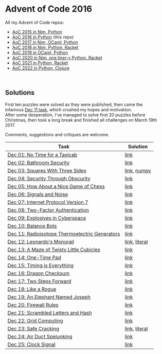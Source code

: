 # Advent of Code 2016

All my Advent of Code repos:

* [AoC 2015 in Nim, Python](https://github.com/narimiran/advent_of_code_2015)
* [AoC 2016 in Python](https://github.com/narimiran/advent_of_code_2016) (this repo)
* [AoC 2017 in Nim, OCaml, Python](https://github.com/narimiran/AdventOfCode2017)
* [AoC 2018 in Nim, Python, Racket](https://github.com/narimiran/AdventOfCode2018)
* [AoC 2019 in OCaml, Python](https://github.com/narimiran/AdventOfCode2019)
* [AoC 2020 in Nim, one liner-y Python, Racket](https://github.com/narimiran/AdventOfCode2020)
* [AoC 2021 in Python, Racket](https://github.com/narimiran/AdventOfCode2021)
* [AoC 2022 in Python, Clojure](https://github.com/narimiran/AdventOfCode2022)

&nbsp;


## Solutions

First ten puzzles were solved as they were published, then came the infamous [Dec 11 task](http://adventofcode.com/2016/day/11), which crushed my hopes and motivation.  
After some desperation, I've managed to solve first 20 puzzles before Christmas, then took a long break and finished all challenges on March 19th 2017.

Comments, suggestions and critiques are welcome.


Task                                                                                  | Solution
---                                                                                   | ---
[Dec 01: No Time for a Taxicab](http://adventofcode.com/2016/day/1)                   | [link](python/day_01.py)
[Dec 02: Bathroom Security](http://adventofcode.com/2016/day/2)                       | [link](python/day_02.py)
[Dec 03: Squares With Three Sides](http://adventofcode.com/2016/day/3)                | [link](python/day_03.py), [numpy](python/day_03_numpy.py)
[Dec 04: Security Through Obscurity](http://adventofcode.com/2016/day/4)              | [link](python/day_04.py)
[Dec 05: How About a Nice Game of Chess](http://adventofcode.com/2016/day/5)          | [link](python/day_05.py)
[Dec 06: Signals and Noise](http://adventofcode.com/2016/day/6)                       | [link](python/day_06.py)
[Dec 07: Internet Protocol Version 7](http://adventofcode.com/2016/day/7)             | [link](python/day_07.py)
[Dec 08: Two-Factor Authentication](http://adventofcode.com/2016/day/8)               | [link](python/day_08.py)
[Dec 09: Explosives in Cyberspace](http://adventofcode.com/2016/day/9)                | [link](python/day_09.py)
[Dec 10: Balance Bots](http://adventofcode.com/2016/day/10)                           | [link](python/day_10.py)
[Dec 11: Radioisotope Thermoelectric Generators](http://adventofcode.com/2016/day/11) | [link](python/day_11.py)
[Dec 12: Leonardo's Monorail](http://adventofcode.com/2016/day/12)                    | [link](python/day_12.py), [literal](python/day_12_literal.py)
[Dec 13: A Maze of Twisty Little Cubicles](http://adventofcode.com/2016/day/13)       | [link](python/day_13.py)
[Dec 14: One-Time Pad](http://adventofcode.com/2016/day/14)                           | [link](python/day_14.py)
[Dec 15: Timing is Everything](http://adventofcode.com/2016/day/15)                   | [link](python/day_15.py)
[Dec 16: Dragon Checksum](http://adventofcode.com/2016/day/16)                        | [link](python/day_16.py)
[Dec 17: Two Steps Forward](http://adventofcode.com/2016/day/17)                      | [link](python/day_17.py)
[Dec 18: Like a Rogue](http://adventofcode.com/2016/day/18)                           | [link](python/day_18.py)
[Dec 19: An Elephant Named Joseph](http://adventofcode.com/2016/day/19)               | [link](python/day_19.py)
[Dec 20: Firewall Rules](http://adventofcode.com/2016/day/20)                         | [link](python/day_20.py)
[Dec 21: Scrambled Letters and Hash](http://adventofcode.com/2016/day/21)             | [link](python/day_21.py)
[Dec 22: Grid Computing](http://adventofcode.com/2016/day/22)                         | [link](python/day_22.py)
[Dec 23: Safe Cracking](http://adventofcode.com/2016/day/23)                          | [link](python/day_23.py), [literal](python/day_23_literal.py)
[Dec 24: Air Duct Spelunking](http://adventofcode.com/2016/day/24)                    | [link](python/day_24.py)
[Dec 25: Clock Signal](http://adventofcode.com/2016/day/25)                           | [link](python/day_25.py)
